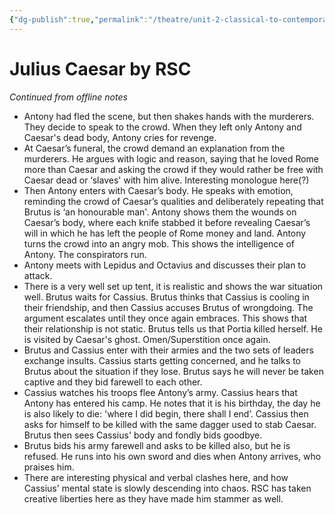 ```yaml
---
{"dg-publish":true,"permalink":"/theatre/unit-2-classical-to-contemporary/online-notes-on-julius-caesar-rsc/","dgHomeLink":true,"dgPassFrontmatter":false}
---
```


# Julius Caesar by RSC
*Continued from offline notes*
- Antony had fled the scene, but then shakes hands with the murderers. They decide to speak to the crowd. When they left only Antony and Caesar's dead body, Antony cries for revenge.
- At Caesar’s funeral, the crowd demand an explanation from the murderers. He argues with logic and reason, saying that he loved Rome more than Caesar and asking the crowd if they would rather be free with Caesar dead or ‘slaves' with him alive. Interesting monologue here(?)
- Then Antony enters with Caesar’s body. He speaks with emotion, reminding the crowd of Caesar’s qualities and deliberately repeating that Brutus is ‘an honourable man'. Antony shows them the wounds on Caesar’s body, where each knife stabbed it before revealing Caesar’s will in which he has left the people of Rome money and land. Antony turns the crowd into an angry mob. This shows the intelligence of Antony. The conspirators run.
-  Antony meets with Lepidus and Octavius and discusses their plan to attack.
- There is a very well set up tent, it is realistic and shows the war situation well. Brutus waits for Cassius. Brutus thinks that Cassius is cooling in their friendship, and then Cassius accuses Brutus of wrongdoing. The argument escalates until they once again embraces. This shows that their relationship is not static. Brutus tells us that Portia killed herself.  He is visited by Caesar's ghost. Omen/Superstition once again.
- Brutus and Cassius enter with their armies and the two sets of leaders exchange insults. Cassius starts getting concerned, and he talks to Brutus about the situation if they lose. Brutus says he will never be taken captive and they bid farewell to each other.
- Cassius watches his troops flee Antony’s army. Cassius hears that Antony has entered his camp. He notes that it is his birthday, the day he is also likely to die: 'where I did begin, there shall I end’. Cassius then asks for himself to be killed with the same dagger used to stab Caesar.  Brutus then sees Cassius' body and fondly bids goodbye.
- Brutus bids his army farewell and asks to be killed also, but he is refused. He runs into his own sword and dies when Antony arrives, who praises him.
- There are interesting physical and verbal clashes here, and how Cassius' mental state is slowly descending into chaos. RSC has taken creative liberties here as they have made him stammer as well.







